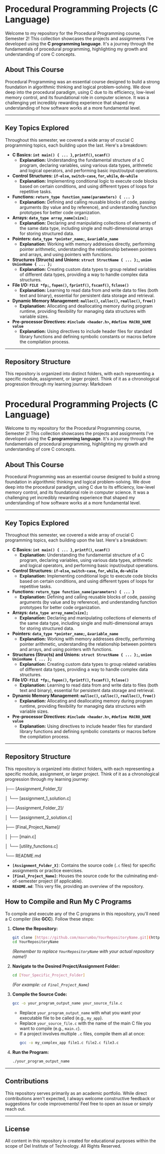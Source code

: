 # Procedural Programming Projects (C Language) 

Welcome to my repository for the Procedural Programming course, Semester 2! This collection showcases the projects and assignments I've developed using the **C programming language**. It's a journey through the fundamentals of procedural programming, highlighting my growth and understanding of core C concepts.

## About This Course

Procedural Programming was an essential course designed to build a strong foundation in algorithmic thinking and logical problem-solving. We dove deep into the procedural paradigm, using C due to its efficiency, low-level memory control, and its foundational role in computer science. It was a challenging yet incredibly rewarding experience that shaped my understanding of how software works at a more fundamental level.

---

## Key Topics Explored

Throughout this semester, we covered a wide array of crucial C programming topics, each building upon the last. Here's a breakdown:

* **C Basics: `int main() { ... }`, `printf()`, `scanf()`**
    * **Explanation:** Understanding the fundamental structure of a C program, declaring variables, using various data types, arithmetic and logical operators, and performing basic input/output operations.
* **Control Structures: `if-else`, `switch-case`, `for`, `while`, `do-while`**
    * **Explanation:** Implementing conditional logic to execute code blocks based on certain conditions, and using different types of loops for repetitive tasks.
* **Functions: `return_type function_name(parameters) { ... }`**
    * **Explanation:** Defining and calling reusable blocks of code, passing arguments (by value and by reference), and understanding function prototypes for better code organization.
* **Arrays: `data_type array_name[size];`**
    * **Explanation:** Declaring and manipulating collections of elements of the same data type, including single and multi-dimensional arrays for storing structured data.
* **Pointers: `data_type *pointer_name;`, `&variable_name`**
    * **Explanation:** Working with memory addresses directly, performing pointer arithmetic, understanding the relationship between pointers and arrays, and using pointers with functions.
* **Structures (Structs) and Unions: `struct StructName { ... };`, `union UnionName { ... };`**
    * **Explanation:** Creating custom data types to group related variables of different data types, providing a way to handle complex data structures.
* **File I/O: `FILE *fp;`, `fopen()`, `fprintf()`, `fscanf()`, `fclose()`**
    * **Explanation:** Learning to read data from and write data to files (both text and binary), essential for persistent data storage and retrieval.
* **Dynamic Memory Management: `malloc()`, `calloc()`, `realloc()`, `free()`**
    * **Explanation:** Allocating and deallocating memory during program runtime, providing flexibility for managing data structures with variable sizes.
* **Pre-processor Directives: `#include <header.h>`, `#define MACRO_NAME value`**
    * **Explanation:** Using directives to include header files for standard library functions and defining symbolic constants or macros before the compilation process.

---

## Repository Structure

This repository is organized into distinct folders, with each representing a specific module, assignment, or larger project. Think of it as a chronological progression through my learning journey:
Markdown

# Procedural Programming Projects (C Language) 

Welcome to my repository for the Procedural Programming course, Semester 2! This collection showcases the projects and assignments I've developed using the **C programming language**. It's a journey through the fundamentals of procedural programming, highlighting my growth and understanding of core C concepts.

## About This Course

Procedural Programming was an essential course designed to build a strong foundation in algorithmic thinking and logical problem-solving. We dove deep into the procedural paradigm, using C due to its efficiency, low-level memory control, and its foundational role in computer science. It was a challenging yet incredibly rewarding experience that shaped my understanding of how software works at a more fundamental level.

---

## Key Topics Explored

Throughout this semester, we covered a wide array of crucial C programming topics, each building upon the last. Here's a breakdown:

* **C Basics: `int main() { ... }`, `printf()`, `scanf()`**
    * **Explanation:** Understanding the fundamental structure of a C program, declaring variables, using various data types, arithmetic and logical operators, and performing basic input/output operations.
* **Control Structures: `if-else`, `switch-case`, `for`, `while`, `do-while`**
    * **Explanation:** Implementing conditional logic to execute code blocks based on certain conditions, and using different types of loops for repetitive tasks.
* **Functions: `return_type function_name(parameters) { ... }`**
    * **Explanation:** Defining and calling reusable blocks of code, passing arguments (by value and by reference), and understanding function prototypes for better code organization.
* **Arrays: `data_type array_name[size];`**
    * **Explanation:** Declaring and manipulating collections of elements of the same data type, including single and multi-dimensional arrays for storing structured data.
* **Pointers: `data_type *pointer_name;`, `&variable_name`**
    * **Explanation:** Working with memory addresses directly, performing pointer arithmetic, understanding the relationship between pointers and arrays, and using pointers with functions.
* **Structures (Structs) and Unions: `struct StructName { ... };`, `union UnionName { ... };`**
    * **Explanation:** Creating custom data types to group related variables of different data types, providing a way to handle complex data structures.
* **File I/O: `FILE *fp;`, `fopen()`, `fprintf()`, `fscanf()`, `fclose()`**
    * **Explanation:** Learning to read data from and write data to files (both text and binary), essential for persistent data storage and retrieval.
* **Dynamic Memory Management: `malloc()`, `calloc()`, `realloc()`, `free()`**
    * **Explanation:** Allocating and deallocating memory during program runtime, providing flexibility for managing data structures with variable sizes.
* **Pre-processor Directives: `#include <header.h>`, `#define MACRO_NAME value`**
    * **Explanation:** Using directives to include header files for standard library functions and defining symbolic constants or macros before the compilation process.

---

## Repository Structure

This repository is organized into distinct folders, with each representing a specific module, assignment, or larger project. Think of it as a chronological progression through my learning journey:


├── [Assignment_Folder_1]/

│   └── [assignment_1_solution.c]

├── [Assignment_Folder_2]/

│   └── [assignment_2_solution.c]

├── [Final_Project_Name]/

│   ├── [main.c]

│   └── [utility_functions.c]

└── README.md

* **`[Assignment_Folder_X]`**: Contains the source code (`.c` files) for specific assignments or practice exercises.
* **`[Final_Project_Name]`**: Houses the source code for the culminating end-of-semester project (if applicable).
* **`README.md`**: This very file, providing an overview of the repository.

## How to Compile and Run My C Programs

To compile and execute any of the C programs in this repository, you'll need a C compiler (like **GCC**). Follow these steps:

1.  **Clone the Repository:**
    ```bash
    git clone [https://github.com/maxrumbo/YourRepositoryName.git](https://github.com/maxrumbo/YourRepositoryName.git)
    cd YourRepositoryName
    ```
    *(Remember to replace `YourRepositoryName` with your actual repository name!)*

2.  **Navigate to the Desired Project/Assignment Folder:**
    ```bash
    cd [Your_Specific_Project_Folder]
    ```
    *(For example: `cd Final_Project_Name`)*

3.  **Compile the Source Code:**
    ```bash
    gcc -o your_program_output_name your_source_file.c
    ```
    * Replace `your_program_output_name` with what you want your executable file to be called (e.g., `my_app`).
    * Replace `your_source_file.c` with the name of the main C file you want to compile (e.g., `main.c`).
    * If a project involves multiple `.c` files, compile them all at once:
        ```bash
        gcc -o my_complex_app file1.c file2.c file3.c
        ```

4.  **Run the Program:**
    ```bash
    ./your_program_output_name
    ```

---

## Contributions

This repository serves primarily as an academic portfolio. While direct contributions aren't expected, I always welcome constructive feedback or suggestions for code improvements! Feel free to open an issue or simply reach out.

---

## License

All content in this repository is created for educational purposes within the scope of Del Institute of Technology. All Rights Reserved.
